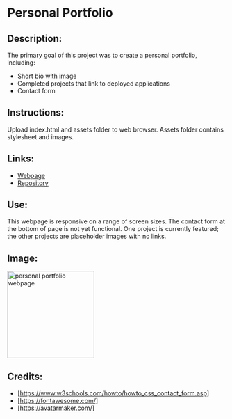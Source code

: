 # Personal Portfolio

## Description:

The primary goal of this project was to create a personal portfolio, including:

- Short bio with image
- Completed projects that link to deployed applications
- Contact form

## Instructions:

Upload index.html and assets folder to web browser. Assets folder contains stylesheet and images.

## Links:

- [Webpage]()
- [Repository]()

## Use:

This webpage is responsive on a range of screen sizes. The contact form at the bottom of page is not yet functional. One project is
currently featured; the other projects are placeholder images with no links.

## Image:

<img src="" alt="personal portfolio webpage" width="200"/>

## Credits:

- [https://www.w3schools.com/howto/howto_css_contact_form.asp]
- [https://fontawesome.com/]
- [https://avatarmaker.com/]
